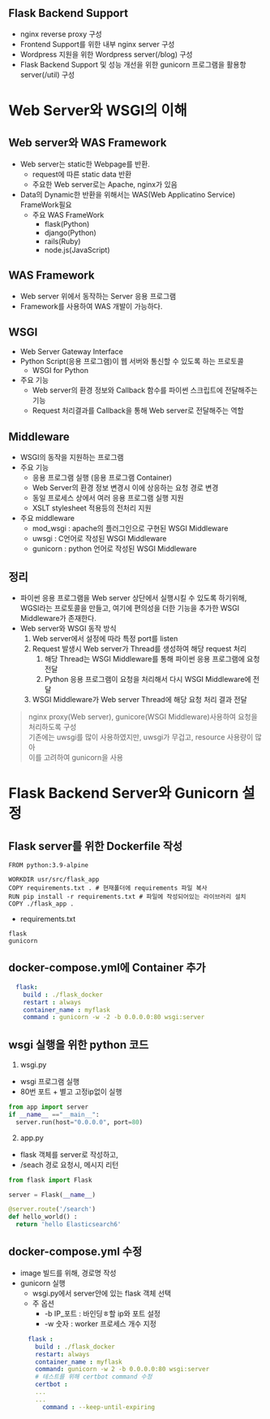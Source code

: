 Flask Backend Support
-----
+ nginx reverse proxy 구성
+ Frontend Support를 위한 내부 nginx server 구성
+ Wordpress 지원을 위한 Wordpress server(/blog) 구성
+ Flask Backend Support 및 성능 개선을 위한 gunicorn 프로그램을 활용항 server(/util) 구성

# Web Server와 WSGI의 이해

## Web server와 WAS Framework
+ Web server는 static한 Webpage를 반환.
  + request에 따른 static data 반환
  + 주요한 Web server로는 Apache, nginx가 있음
+ Data의 Dynamic한 반환을 위해서는 WAS(Web Applicatino Service) FrameWork필요 
  + 주요 WAS FrameWork 
    + flask(Python)
    + django(Python)
    + rails(Ruby)
    + node.js(JavaScript)
## WAS Framework
+ Web server 위에서 동작하는 Server 응용 프로그램
+ Framework를 사용하여 WAS 개발이 가능하다.

## WSGI
+ Web Server Gateway Interface
+ Python Script(응용 프로그램)이 웹 서버와 통신할 수 있도록 하는 프로토콜
  + WSGI for Python
+ 주요 기능
  + Web server의 환경 정보와 Callback 함수를 파이썬 스크립트에 전달해주는 기능
  + Request 처리결과를 Callback을 통해 Web server로 전달해주는 역할

## Middleware
+ WSGI의 동작을 지원하는 프로그램
+ 주요 기능
  + 응용 프로그램 실행 (응용 프로그램 Container)
  + Web Server의 환경 정보 변경시 이에 상응하는 요청 경로 변경
  + 동일 프로세스 상에서 여러 응용 프로그램 실행 지원
  + XSLT stylesheet 적용등의 전처리 지원
+ 주요 middleware
  +  mod_wsgi : apache의 플러그인으로 구현된 WSGI Middleware
  +  uwsgi : C언어로 작성된 WSGI Middleware
  +  gunicorn : python 언어로 작성된 WSGI Middleware

## 정리
+ 파이썬 응용 프로그램을 Web server 상단에서 실행시킬 수 있도록 하기위해, WGSI라는 프로토콜을 만들고, 여기에 편의성을 더한 기능을 추가한 WSGI Middleware가 존재한다.
+ Web server와 WSGI 동작 방식
  1. Web server에서 설정에 따라 특정 port를 listen
  2. Request 발생시 Web server가 Thread를 생성하여 해당 request 처리
     1. 해당 Thread는 WSGI Middleware를 통해 파이썬 응용 프로그램에 요청 전달
     2. Python 응용 프로그램이 요청을 처리해서 다시 WSGI Middleware에 전달
  3. WSGI Middleware가 Web server Thread에 해당 요청 처리 결과 전달
> nginx proxy(Web server), gunicore(WSGI Middleware)사용하여 요청을 처리하도록 구성<br>
>기존에는 uwsgi를 많이 사용하였지만, uwsgi가 무겁고, resource 사용량이 많아<br> 
>이를 고려하여 gunicorn을 사용

# Flask Backend Server와 Gunicorn 설정

## Flask server를 위한 Dockerfile 작성
``` docker
FROM python:3.9-alpine

WORKDIR usr/src/flask_app  
COPY requirements.txt . # 현재폴더에 requirements 파일 복사
RUN pip install -r requirements.txt # 파일에 작성되어있는 라이브러리 설치
COPY ./flask_app .
```
+ requirements.txt
```
flask
gunicorn
```
## docker-compose.yml에 Container 추가
``` yaml
  flask:
    build : ./flask_docker
    restart : always
    container_name : myflask
    command : gunicorn -w -2 -b 0.0.0.0:80 wsgi:server
```

## wsgi 실행을 위한 python 코드
1. wsgi.py
  + wsgi 프로그램 실행
  + 80번 포트 + 별고 고정ip없이 실행
  ``` python
  from app import server
  if __name__ =="__main__":
    server.run(host="0.0.0.0", port=80)
  ```
2. app.py
  + flask 객체를 server로 작성하고,
  + /seach 경로 요청시, 메시지 리턴
  ```python
  from flask import Flask

  server = Flask(__name__)

  @server.route('/search')
  def hello_world() :
    return 'hello Elasticsearch6'
  ```
## docker-compose.yml 수정
+ image 빌드를 위해, 경로명 작성
+ gunicorn 실행
  + wsgi.py에서 server안에 있는 flask 객체 선택
  + 주 옵션
    + -b IP_포트 : 바인딩ㅎ할 ip와 포트 설정
    + -w 숫자 : worker 프로세스 개수 지정
  ```yaml
    flask : 
      build : ./flask_docker
      restart: always
      container_name : myflask
      command: gunicorn -w 2 -b 0.0.0.0:80 wsgi:server
      # 테스트를 위해 certbot command 수정
      certbot : 
      ...
      ...
        command : --keep-until-expiring
  ```